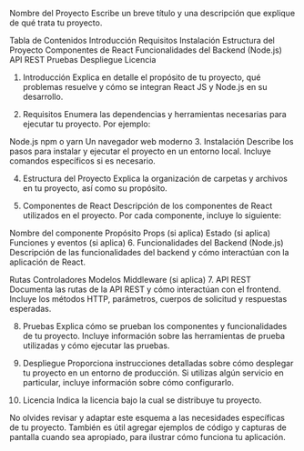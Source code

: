 Nombre del Proyecto
Escribe un breve título y una descripción que explique de qué trata tu proyecto.

Tabla de Contenidos
Introducción
Requisitos
Instalación
Estructura del Proyecto
Componentes de React
Funcionalidades del Backend (Node.js)
API REST
Pruebas
Despliegue
Licencia
1. Introducción
Explica en detalle el propósito de tu proyecto, qué problemas resuelve y cómo se integran React JS y Node.js en su desarrollo.

2. Requisitos
Enumera las dependencias y herramientas necesarias para ejecutar tu proyecto. Por ejemplo:

Node.js
npm o yarn
Un navegador web moderno
3. Instalación
Describe los pasos para instalar y ejecutar el proyecto en un entorno local. Incluye comandos específicos si es necesario.

4. Estructura del Proyecto
Explica la organización de carpetas y archivos en tu proyecto, así como su propósito.

5. Componentes de React
Descripción de los componentes de React utilizados en el proyecto. Por cada componente, incluye lo siguiente:

Nombre del componente
Propósito
Props (si aplica)
Estado (si aplica)
Funciones y eventos (si aplica)
6. Funcionalidades del Backend (Node.js)
Descripción de las funcionalidades del backend y cómo interactúan con la aplicación de React.

Rutas
Controladores
Modelos
Middleware (si aplica)
7. API REST
Documenta las rutas de la API REST y cómo interactúan con el frontend. Incluye los métodos HTTP, parámetros, cuerpos de solicitud y respuestas esperadas.

8. Pruebas
Explica cómo se prueban los componentes y funcionalidades de tu proyecto. Incluye información sobre las herramientas de prueba utilizadas y cómo ejecutar las pruebas.

9. Despliegue
Proporciona instrucciones detalladas sobre cómo desplegar tu proyecto en un entorno de producción. Si utilizas algún servicio en particular, incluye información sobre cómo configurarlo.

10. Licencia
Indica la licencia bajo la cual se distribuye tu proyecto.

No olvides revisar y adaptar este esquema a las necesidades específicas de tu proyecto. También es útil agregar ejemplos de código y capturas de pantalla cuando sea apropiado, para ilustrar cómo funciona tu aplicación.